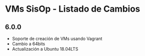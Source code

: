 # VMs SisOp - Listado de Cambios

## 6.0.0
- Soporte de creación de VMs usando Vagrant
- Cambio a 64bits
- Actualización a Ubuntu 18.04LTS
